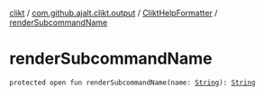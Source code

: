 [clikt](../../index.md) / [com.github.ajalt.clikt.output](../index.md) / [CliktHelpFormatter](index.md) / [renderSubcommandName](./render-subcommand-name.md)

# renderSubcommandName

`protected open fun renderSubcommandName(name: `[`String`](https://kotlinlang.org/api/latest/jvm/stdlib/kotlin/-string/index.html)`): `[`String`](https://kotlinlang.org/api/latest/jvm/stdlib/kotlin/-string/index.html)